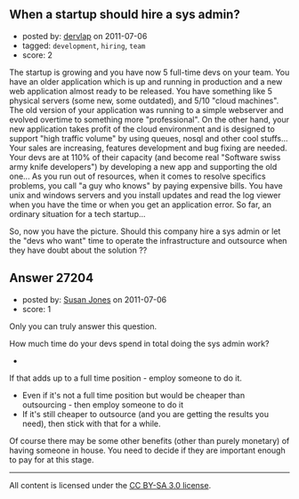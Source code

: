 ## When a startup should hire a sys admin?

- posted by: [dervlap](https://stackexchange.com/users/-1/11770-dervlap) on 2011-07-06
- tagged: `development`, `hiring`, `team`
- score: 2

The startup is growing and you have now 5 full-time devs on your team. You have an older application which is up and running in production and a new web application almost ready to be released. You have something like 5 physical servers (some new, some outdated), and 5/10 "cloud machines". The old version of your application was running to a simple webserver and evolved overtime to something more "professional". On the other hand, your new application takes profit of the cloud environment and is designed to support "high traffic volume" by using queues, nosql and other cool stuffs... Your sales are increasing, features development and bug fixing are needed. Your devs are at 110% of their capacity (and become real "Software swiss army knife developers") by developing a new app and supporting the old one... As you run out of resources, when it comes to resolve specifics problems, you call "a guy who knows" by paying expensive bills. You have unix and windows servers and you install updates and read the log viewer when you have the time or when you get an application error. So far, an ordinary situation for a tech startup...

So, now you have the picture. Should this company hire a sys admin or let the "devs who want" time to operate the infrastructure and outsource when they have doubt about the solution ??




## Answer 27204

- posted by: [Susan Jones](https://stackexchange.com/users/-1/2737-susan-jones) on 2011-07-06
- score: 1

Only you can truly answer this question.

How much time do your devs spend in total doing the sys admin work? 

 - 

If that adds up to a full time position - employ someone to do it.

 - Even if it's not a full time position but would be cheaper than outsourcing - then employ someone to do it
 - If it's still cheaper to outsource (and you are getting the results you need), then stick with that for a while.

Of course there may be some other benefits (other than purely monetary) of having someone in house. You need to decide if they are important enough to pay for at this stage.



---

All content is licensed under the [CC BY-SA 3.0 license](https://creativecommons.org/licenses/by-sa/3.0/).
